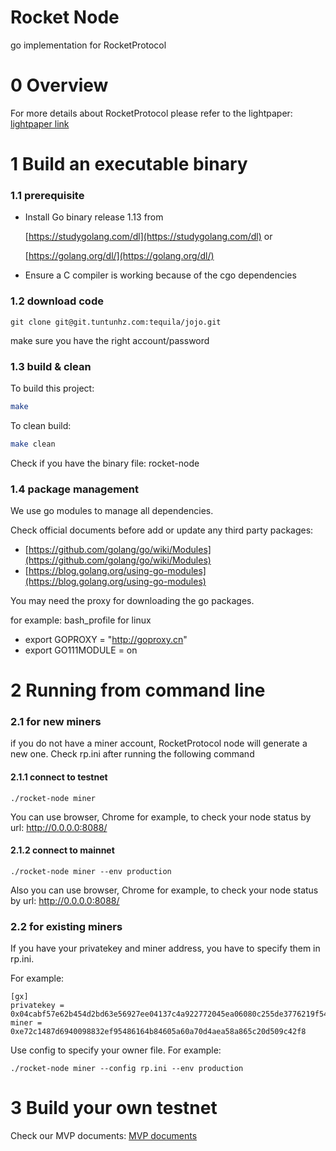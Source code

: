 # Rocket Node

go implementation for RocketProtocol

# 0 Overview

For more details about RocketProtocol please refer to the lightpaper: [lightpaper link](http://git.tuntunhz.com/tequila/opendocs/-/blob/master/0000-rocket-lightpaper/lightpaper.md)

# 1 Build an executable binary

### 1.1 prerequisite

- Install Go binary release 1.13 from

  [https://studygolang.com/dl](https://studygolang.com/dl) or

  [https://golang.org/dl/](https://golang.org/dl/)
- Ensure a C compiler is working because of the cgo dependencies

### 1.2 download code
```
git clone git@git.tuntunhz.com:tequila/jojo.git
```

make sure you have the right account/password

### 1.3 build & clean

To build this project:

```sh
make
```

To clean build:

```sh
make clean
```

Check if you have the binary file: rocket-node

### 1.4 package management

We use go modules to manage all dependencies.

Check official documents before add or update any third party packages:

- [https://github.com/golang/go/wiki/Modules](https://github.com/golang/go/wiki/Modules)
- [https://blog.golang.org/using-go-modules](https://blog.golang.org/using-go-modules)

You may need the proxy for downloading the go packages.

for example: bash_profile for linux
- export GOPROXY = "http://goproxy.cn" 
- export GO111MODULE = on

# 2 Running from command line
### 2.1 for new miners

if you do not have a miner account, RocketProtocol node will generate a new one. Check rp.ini after running the following command

#### 2.1.1 connect to testnet
```
./rocket-node miner
```

You can use browser, Chrome for example, to check your node status by url: http://0.0.0.0:8088/

#### 2.1.2 connect to mainnet
```
./rocket-node miner --env production
```

Also you can use browser, Chrome for example, to check your node status by url: http://0.0.0.0:8088/


### 2.2 for existing miners
If you have your privatekey and miner address, you have to specify them in rp.ini. 

For example: 
```
[gx]
privatekey = 0x04cabf57e62b454d2bd63e56927ee04137c4a922772045ea06080c255de3776219f54ecfef798e309d0a6d0bd75e6ed2923db24e208580d77b87b9b5ee894dd241d9ae7e257a7803d760088170d1fb851d99f1039ee44506b9211fd2c77ff3e0df
miner = 0xe72c1487d6940098832ef95486164b84605a60a70d4aea58a865c20d509c42f8
```

Use config to specify your owner file. For example:
```
./rocket-node miner --config rp.ini --env production 
```

# 3 Build your own testnet

Check our MVP documents: [MVP documents](http://git.tuntunhz.com/tequila/rockectmvp)
